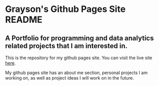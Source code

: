 # Grayson's Github Pages Site README
## A Portfolio for programming and data analytics related projects that I am interested in.

This is the repository for my github pages site. You can visit the live site [here](https://www.gjosborn.github.io).

My github pages site has an about me section, personal projects I am working on, as well as project ideas I will work on in the future.
